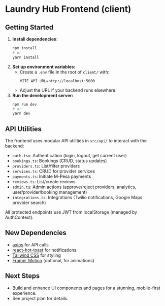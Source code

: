# Laundry Hub Frontend (client)

## Getting Started

1. **Install dependencies:**
   ```bash
   npm install
   # or
   yarn install
   ```
2. **Set up environment variables:**
   - Create a `.env` file in the root of `client/` with:
     ```env
     VITE_API_URL=http://localhost:5000
     ```
   - Adjust the URL if your backend runs elsewhere.
3. **Run the development server:**
   ```bash
   npm run dev
   # or
   yarn dev
   ```

## API Utilities

The frontend uses modular API utilities in `src/api/` to interact with the backend:

- `auth.tsx`: Authentication (login, logout, get current user)
- `bookings.ts`: Bookings (CRUD, status updates)
- `providers.ts`: List/filter providers
- `services.ts`: CRUD for provider services
- `payments.ts`: Initiate M-Pesa payments
- `reviews.ts`: List/create reviews
- `admin.ts`: Admin actions (approve/reject providers, analytics, user/provider/booking management)
- `integrations.ts`: Integrations (Twilio notifications, Google Maps provider search)

All protected endpoints use JWT from localStorage (managed by AuthContext).

## New Dependencies
- [axios](https://github.com/axios/axios) for API calls
- [react-hot-toast](https://react-hot-toast.com/) for notifications
- [Tailwind CSS](https://tailwindcss.com/) for styling
- [Framer Motion](https://www.framer.com/motion/) (optional, for animations)

## Next Steps
- Build and enhance UI components and pages for a stunning, mobile-first experience.
- See project plan for details. 
